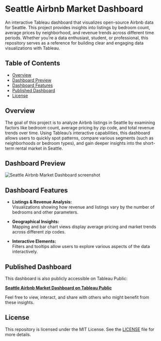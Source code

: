 # Seattle Airbnb Market Dashboard

An interactive Tableau dashboard that visualizes open-source Airbnb data for Seattle. This project provides insights into listings by bedroom count, average prices by neighborhood, and revenue trends across different time periods. Whether you’re a data enthusiast, student, or professional, this repository serves as a reference for building clear and engaging data visualizations with Tableau.

## Table of Contents

- [Overview](#overview)
- [Dashboard Preview](#dashboard-preview)
- [Dashboard Features](#dashboard-features)
- [Published Dashboard](#published-dashboard)
- [License](#license)

## Overview

The goal of this project is to analyze Airbnb listings in Seattle by examining factors like bedroom count, average pricing by zip code, and total revenue trends over time. Using Tableau’s interactive capabilities, this dashboard allows users to quickly spot patterns, compare various segments (such as neighborhoods or bedroom types), and gain deeper insights into the short-term rental market in Seattle.

## Dashboard Preview

![Seattle Airbnb Market Dashboard screenshot](docs/Screenshot.png)

## Dashboard Features

- **Listings & Revenue Analysis:**  
  Visualizations showing how revenue and listings vary by the number of bedrooms and other parameters.
  
- **Geographical Insights:**  
  Mapping and bar chart views display average pricing and market trends across different zip codes.

- **Interactive Elements:**  
  Filters and tooltips allow users to explore various aspects of the data interactively.

## Published Dashboard

This dashboard is also publicly accessible on Tableau Public:

**[Seattle Airbnb Market Dashboard on Tableau Public](https://public.tableau.com/views/AirbnbSeattleProject_17441197506480/Dashboard1?:language=en-US&publish=yes&:sid=&:redirect=auth&:display_count=n&:origin=viz_share_link)**

Feel free to view, interact, and share with others who might benefit from these insights.

## License

This repository is licensed under the MIT License. See the [LICENSE](LICENSE) file for more details.
